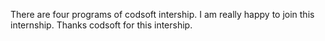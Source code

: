 There are four programs of codsoft intership. I am really happy to join this internship. Thanks codsoft for this intership.
